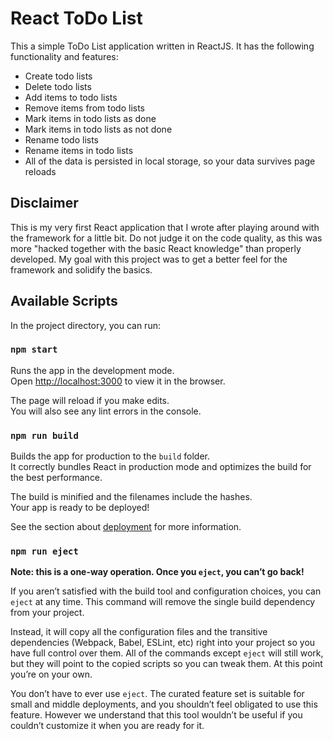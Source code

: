 # React ToDo List

This a simple ToDo List application written in ReactJS. It has the following functionality and features:

* Create todo lists
* Delete todo lists
* Add items to todo lists
* Remove items from todo lists
* Mark items in todo lists as done
* Mark items in todo lists as not done
* Rename todo lists
* Rename items in todo lists
* All of the data is persisted in local storage, so your data survives page reloads

## Disclaimer

This is my very first React application that I wrote after playing around with the
framework for a little bit. Do not judge it on the code quality, as this was more
"hacked together with the basic React knowledge" than properly developed.
My goal with this project was to get a better feel for the framework and
solidify the basics.

## Available Scripts

In the project directory, you can run:

### `npm start`

Runs the app in the development mode.<br>
Open [http://localhost:3000](http://localhost:3000) to view it in the browser.

The page will reload if you make edits.<br>
You will also see any lint errors in the console.

### `npm run build`

Builds the app for production to the `build` folder.<br>
It correctly bundles React in production mode and optimizes the build for the best performance.

The build is minified and the filenames include the hashes.<br>
Your app is ready to be deployed!

See the section about [deployment](https://facebook.github.io/create-react-app/docs/deployment) for more information.

### `npm run eject`

**Note: this is a one-way operation. Once you `eject`, you can’t go back!**

If you aren’t satisfied with the build tool and configuration choices, you can `eject` at any time. This command will remove the single build dependency from your project.

Instead, it will copy all the configuration files and the transitive dependencies (Webpack, Babel, ESLint, etc) right into your project so you have full control over them. All of the commands except `eject` will still work, but they will point to the copied scripts so you can tweak them. At this point you’re on your own.

You don’t have to ever use `eject`. The curated feature set is suitable for small and middle deployments, and you shouldn’t feel obligated to use this feature. However we understand that this tool wouldn’t be useful if you couldn’t customize it when you are ready for it.